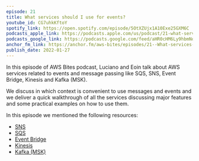 ```yaml
---
episode: 21
title: What services should I use for events?
youtube_id: CG7uhkKftoY
spotify_link: https://open.spotify.com/episode/5OtXZUjx1A10Exe25GXM6C
podcasts_apple_link: https://podcasts.apple.com/us/podcast/21-what-services-should-i-use-for-events/id1585489017?i=1000549222877
podcasts_google_link: https://podcasts.google.com/feed/aHR0cHM6Ly9hbmNob3IuZm0vcy82YTMzMTJhMC9wb2RjYXN0L3Jzcw/episode/Mjk5MmM1MDItZGMwMi00MWE4LWEwZWYtMDRlNmU0MzYyNTYw?sa=X&ved=0CAUQkfYCahcKEwi4n82V7vX3AhUAAAAAHQAAAAAQAQ
anchor_fm_link: https://anchor.fm/aws-bites/episodes/21--What-services-should-I-use-for-events-e1daih1
publish_date: 2022-01-27
---
```



In this episode of AWS Bites podcast, Luciano and Eoin talk about AWS services related to events and message passing like SQS, SNS, Event Bridge, Kinesis and Kafka (MSK).

We discuss in which context is convenient to use messages and events and we deliver a quick walkthrough of all the services discussing major features and some practical examples on how to use them.

In this episode we mentioned the following resources:

  - [SNS](https://aws.amazon.com/sns/) 
  - [SQS](https://aws.amazon.com/sqs/)
  - [Event Bridge](https://aws.amazon.com/eventbridge/)
  - [Kinesis](https://aws.amazon.com/kinesis/)
  - [Kafka (MSK)](https://aws.amazon.com/msk/)

    
